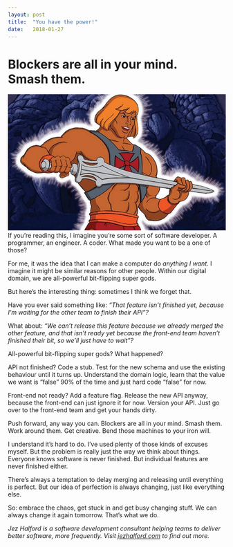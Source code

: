```yaml
---
layout:	post
title:	"You have the power!"
date:	2018-01-27
---
```


  # Blockers are all in your mind. Smash them.

![](/img/0*JwVoxZkwcCsPjeDH.jpg)If you’re reading this, I imagine you’re some sort of software developer. A programmer, an engineer. A coder. What made you want to be a one of those?

For me, it was the idea that I can make a computer do *anything I want*. I imagine it might be similar reasons for other people. Within our digital domain, we are all-powerful bit-flipping super gods.

But here’s the interesting thing: sometimes I think we forget that.

Have you ever said something like: *“That feature isn’t finished yet, because I’m waiting for the other team to finish their API”?*

What about: *“We can’t release this feature because we already merged the other feature, and that isn’t ready yet because the front-end team haven’t finished their bit, so we’ll just have to wait”?*

All-powerful bit-flipping super gods? What happened?

API not finished? Code a stub. Test for the new schema and use the existing behaviour until it turns up. Understand the domain logic, learn that the value we want is “false” 90% of the time and just hard code “false” for now.

Front-end not ready? Add a feature flag. Release the new API anyway, because the front-end can just ignore it for now. Version your API. Just go over to the front-end team and get your hands dirty.

Push forward, any way you can. Blockers are all in your mind. Smash them. Work around them. Get creative. Bend those machines to your iron will.

I understand it’s hard to do. I’ve used plenty of those kinds of excuses myself. But the problem is really just the way we think about things. Everyone knows software is never finished. But individual features are never finished either.

There’s always a temptation to delay merging and releasing until everything is perfect. But our idea of perfection is always changing, just like everything else.

So: embrace the chaos, get stuck in and get busy changing stuff. We can always change it again tomorrow. That’s what we do.

*Jez Halford is a software development consultant helping teams to deliver better software, more frequently. Visit *[*jezhalford.com*](https://jezhalford.com)* to find out more.*

  